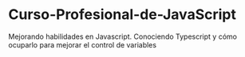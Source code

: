 # Curso-Profesional-de-JavaScript
Mejorando habilidades en Javascript. Conociendo Typescript y cómo ocuparlo para mejorar el control de variables
